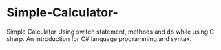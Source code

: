 # Simple-Calculator-
Simple Calculator Using switch statement, methods and do while
using C sharp. An introduction for C# language programming and syntax.
